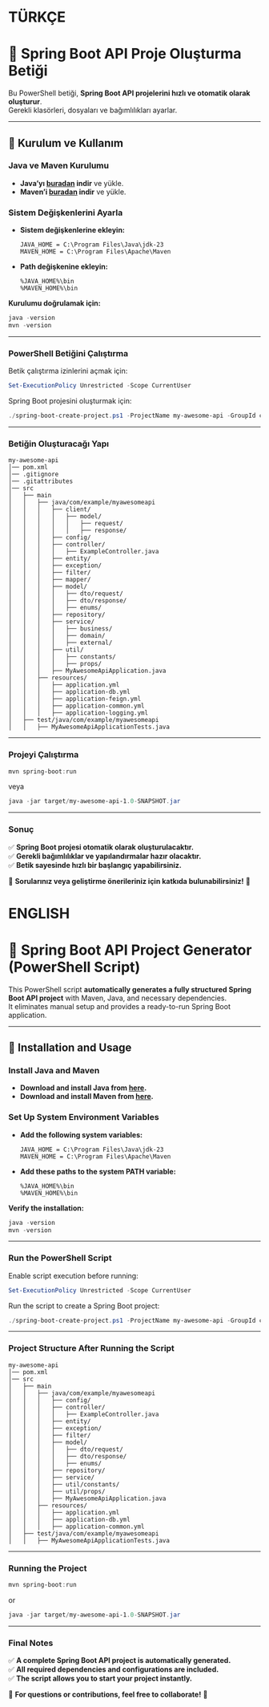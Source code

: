 # TÜRKÇE

# 🚀 Spring Boot API Proje Oluşturma Betiği

Bu PowerShell betiği, **Spring Boot API projelerini hızlı ve otomatik olarak oluşturur**.  
Gerekli klasörleri, dosyaları ve bağımlılıkları ayarlar.  

---

## 📌 Kurulum ve Kullanım  

### **Java ve Maven Kurulumu**  
- **Java’yı [buradan](https://jdk.java.net/) indir** ve yükle.  
- **Maven’i [buradan](https://maven.apache.org/download.cgi) indir** ve yükle.  

### **Sistem Değişkenlerini Ayarla**  
- **Sistem değişkenlerine ekleyin:**  
  ```
  JAVA_HOME = C:\Program Files\Java\jdk-23
  MAVEN_HOME = C:\Program Files\Apache\Maven
  ```
- **Path değişkenine ekleyin:**  
  ```
  %JAVA_HOME%\bin  
  %MAVEN_HOME%\bin  
  ```

**Kurulumu doğrulamak için:**  
```powershell
java -version  
mvn -version  
```

---

### **PowerShell Betiğini Çalıştırma**  

Betik çalıştırma izinlerini açmak için:  
```powershell
Set-ExecutionPolicy Unrestricted -Scope CurrentUser  
```

Spring Boot projesini oluşturmak için:  
```powershell
./spring-boot-create-project.ps1 -ProjectName my-awesome-api -GroupId com.example -ArtifactId my-awesome-api  
```

---

### **Betiğin Oluşturacağı Yapı**  

```
my-awesome-api  
│── pom.xml  
│── .gitignore  
│── .gitattributes
│── src  
│   ├── main  
│   │   ├── java/com/example/myawesomeapi  
│   │   │   ├── client/  
│   │   │   │   ├── model/  
│   │   │   │   │   ├── request/  
│   │   │   │   │   ├── response/  
│   │   │   ├── config/  
│   │   │   ├── controller/  
│   │   │   │   ├── ExampleController.java  
│   │   │   ├── entity/  
│   │   │   ├── exception/  
│   │   │   ├── filter/  
│   │   │   ├── mapper/  
│   │   │   ├── model/  
│   │   │   │   ├── dto/request/  
│   │   │   │   ├── dto/response/  
│   │   │   │   ├── enums/  
│   │   │   ├── repository/  
│   │   │   ├── service/  
│   │   │   │   ├── business/  
│   │   │   │   ├── domain/  
│   │   │   │   ├── external/  
│   │   │   ├── util/  
│   │   │   │   ├── constants/  
│   │   │   │   ├── props/  
│   │   │   ├── MyAwesomeApiApplication.java  
│   │   ├── resources/  
│   │   │   ├── application.yml  
│   │   │   ├── application-db.yml  
│   │   │   ├── application-feign.yml  
│   │   │   ├── application-common.yml  
│   │   │   ├── application-logging.yml  
│   ├── test/java/com/example/myawesomeapi  
│   │   ├── MyAwesomeApiApplicationTests.java  
```

---

### **Projeyi Çalıştırma**  

```powershell
mvn spring-boot:run  
```
veya  
```powershell
java -jar target/my-awesome-api-1.0-SNAPSHOT.jar  
```

---

### **Sonuç**  

✅ **Spring Boot projesi otomatik olarak oluşturulacaktır.**  
✅ **Gerekli bağımlılıklar ve yapılandırmalar hazır olacaktır.**  
✅ **Betik sayesinde hızlı bir başlangıç yapabilirsiniz.**  

📌 **Sorularınız veya geliştirme önerileriniz için katkıda bulunabilirsiniz!** 🚀  


# ENGLISH
# 🚀 Spring Boot API Project Generator (PowerShell Script)

This PowerShell script **automatically generates a fully structured Spring Boot API project** with Maven, Java, and necessary dependencies.  
It eliminates manual setup and provides a ready-to-run Spring Boot application.  

---

## 📌 Installation and Usage  

### **Install Java and Maven**  
- **Download and install Java from [here](https://jdk.java.net/).**  
- **Download and install Maven from [here](https://maven.apache.org/download.cgi).**  

### **Set Up System Environment Variables**  
- **Add the following system variables:**  
  ```
  JAVA_HOME = C:\Program Files\Java\jdk-23
  MAVEN_HOME = C:\Program Files\Apache\Maven
  ```
- **Add these paths to the system PATH variable:**  
  ```
  %JAVA_HOME%\bin  
  %MAVEN_HOME%\bin  
  ```

**Verify the installation:**  
```powershell
java -version  
mvn -version  
```

---

### **Run the PowerShell Script**  

Enable script execution before running:  
```powershell
Set-ExecutionPolicy Unrestricted -Scope CurrentUser  
```

Run the script to create a Spring Boot project:  
```powershell
./spring-boot-create-project.ps1 -ProjectName my-awesome-api -GroupId com.example -ArtifactId my-awesome-api  
```

---

### **Project Structure After Running the Script**  

```
my-awesome-api  
│── pom.xml  
│── src  
│   ├── main  
│   │   ├── java/com/example/myawesomeapi  
│   │   │   ├── config/  
│   │   │   ├── controller/  
│   │   │   │   ├── ExampleController.java  
│   │   │   ├── entity/  
│   │   │   ├── exception/  
│   │   │   ├── filter/  
│   │   │   ├── model/  
│   │   │   │   ├── dto/request/  
│   │   │   │   ├── dto/response/  
│   │   │   │   ├── enums/  
│   │   │   ├── repository/  
│   │   │   ├── service/  
│   │   │   ├── util/constants/  
│   │   │   ├── util/props/  
│   │   │   ├── MyAwesomeApiApplication.java  
│   │   ├── resources/  
│   │   │   ├── application.yml  
│   │   │   ├── application-db.yml  
│   │   │   ├── application-common.yml  
│   ├── test/java/com/example/myawesomeapi  
│   │   ├── MyAwesomeApiApplicationTests.java  
```

---

### **Running the Project**  

```powershell
mvn spring-boot:run  
```
or  
```powershell
java -jar target/my-awesome-api-1.0-SNAPSHOT.jar  
```

---

### **Final Notes**  

✅ **A complete Spring Boot API project is automatically generated.**  
✅ **All required dependencies and configurations are included.**  
✅ **The script allows you to start your project instantly.**  

📌 **For questions or contributions, feel free to collaborate!** 🚀  
